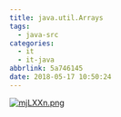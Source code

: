 ```yaml
---
title: java.util.Arrays
tags:
  - java-src
categories:
  - it
  - it-java
abbrlink: 5a746145
date: 2018-05-17 10:50:24
---
```

[![mjLXXn.png](https://s2.ax1x.com/2019/08/30/mjLXXn.png)](https://imgchr.com/i/mjLXXn)

<!--more--> 
